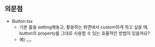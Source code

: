 ## 의문점

- Button.tsx
  - 기본 틀을 setting해놓고, 활용하는 화면에서 custom하게 하고 싶을 때, button의 property를 그대로 사용할 수 있는 효율적인 방법이 있을까요?
  - 예) <Button type="button" onClick={...}></Button>

